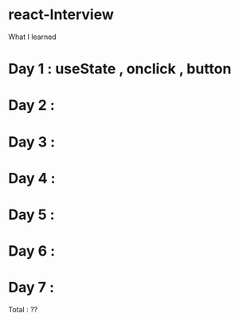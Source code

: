 # react-Interview

What I learned

# Day 1 : useState , onclick , button 
# Day 2 :
# Day 3 :
# Day 4 :
# Day 5 :
# Day 6 :
# Day 7 :

Total : ??